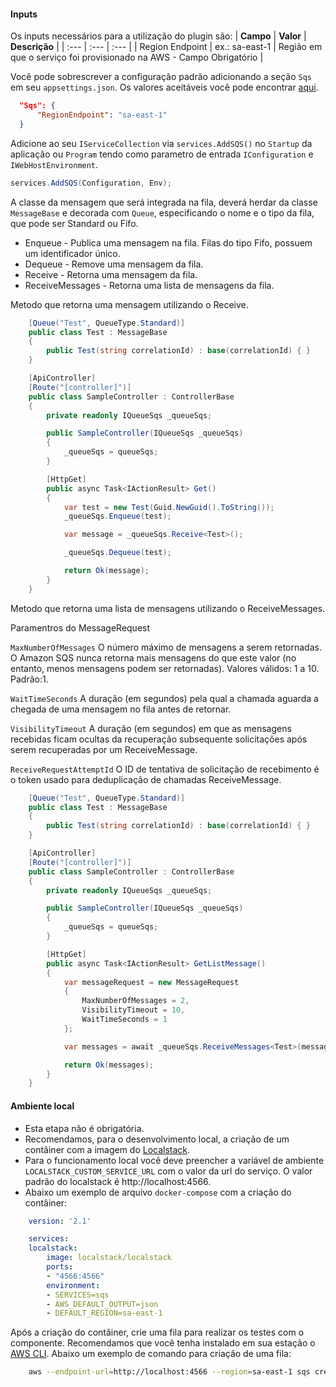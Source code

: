 #### **Inputs**

Os inputs necessários para a utilização do plugin são:
| **Campo** | **Valor** | **Descrição** |
| :--- | :--- | :--- |
| Region Endpoint | ex.: sa-east-1 | Região em que o serviço foi provisionado na AWS - Campo Obrigatório |


Você pode sobrescrever a configuração padrão adicionando a seção `Sqs` em seu `appsettings.json`. Os valores aceitáveis você pode encontrar [aqui](https://docs.aws.amazon.com/pt_br/pt_br/AWSEC2/latest/WindowsGuide/using-regions-availability-zones.html#concepts-available-regions).

```json
  "Sqs": {
      "RegionEndpoint": "sa-east-1"
  }
```

Adicione ao seu `IServiceCollection` via `services.AddSQS()` no `Startup` da aplicação ou `Program` tendo como parametro de entrada `IConfiguration` e `IWebHostEnvironment`. 

```csharp
services.AddSQS(Configuration, Env);
```

A  classe da mensagem que será integrada na fila, deverá herdar da classe `MessageBase` e decorada com `Queue`, especificando o nome e o tipo da fila, que pode ser Standard ou Fifo.
- Enqueue - Publica uma mensagem na fila. Filas do tipo Fifo, possuem um identificador único.
- Dequeue - Remove uma mensagem da fila.
- Receive - Retorna uma mensagem da fila.
- ReceiveMessages - Retorna uma lista de mensagens da fila.

Metodo que retorna uma mensagem utilizando o Receive.

```csharp
    [Queue("Test", QueueType.Standard)]
    public class Test : MessageBase
    {
        public Test(string correlationId) : base(correlationId) { }
    }

    [ApiController]
    [Route("[controller]")]
    public class SampleController : ControllerBase
    {
        private readonly IQueueSqs _queueSqs;

        public SampleController(IQueueSqs _queueSqs)
        {
            _queueSqs = queueSqs;
        }

        [HttpGet]
        public async Task<IActionResult> Get()
        {
            var test = new Test(Guid.NewGuid().ToString());
            _queueSqs.Enqueue(test);

            var message = _queueSqs.Receive<Test>();

            _queueSqs.Dequeue(test);

            return Ok(message);
        }
    }
```

Metodo que retorna uma lista de mensagens utilizando o ReceiveMessages.

Paramentros do MessageRequest

`MaxNumberOfMessages` O número máximo de mensagens a serem retornadas. O Amazon SQS nunca retorna mais mensagens do que
este valor (no entanto, menos mensagens podem ser retornadas). Valores válidos: 1 a 10. Padrão:1.

`WaitTimeSeconds` A duração (em segundos) pela qual a chamada aguarda a chegada de uma mensagem no
fila antes de retornar.

`VisibilityTimeout` A duração (em segundos) em que as mensagens recebidas ficam ocultas da recuperação subsequente
solicitações após serem recuperadas por um ReceiveMessage.

`ReceiveRequestAttemptId` O ID de tentativa de solicitação de recebimento é o token usado para deduplicação de chamadas ReceiveMessage.

```csharp
    [Queue("Test", QueueType.Standard)]
    public class Test : MessageBase
    {
        public Test(string correlationId) : base(correlationId) { }
    }

    [ApiController]
    [Route("[controller]")]
    public class SampleController : ControllerBase
    {
        private readonly IQueueSqs _queueSqs;

        public SampleController(IQueueSqs _queueSqs)
        {
            _queueSqs = queueSqs;
        }

        [HttpGet]
        public async Task<IActionResult> GetListMessage()
        {
            var messageRequest = new MessageRequest
            {
                MaxNumberOfMessages = 2,
                VisibilityTimeout = 10,
                WaitTimeSeconds = 1
            };

            var messages = await _queueSqs.ReceiveMessages<Test>(messageRequest);

            return Ok(messages);
        }
    }
```

#### Ambiente local

- Esta etapa não é obrigatória.
- Recomendamos, para o desenvolvimento local, a criação de um contâiner com a imagem do [Localstack](https://github.com/localstack/localstack). 
- Para o funcionamento local você deve preencher a variável de ambiente `LOCALSTACK_CUSTOM_SERVICE_URL` com o valor da url do serviço. O valor padrão do localstack é http://localhost:4566.
- Abaixo um exemplo de arquivo `docker-compose` com a criação do contâiner: 

```yaml
    version: '2.1'

    services:
    localstack:
        image: localstack/localstack
        ports:
        - "4566:4566"
        environment:
        - SERVICES=sqs
        - AWS_DEFAULT_OUTPUT=json
        - DEFAULT_REGION=sa-east-1
```

Após a criação do contâiner, crie uma fila para realizar os testes com o componente. Recomendamos que você tenha instalado em sua estação o [AWS CLI](https://aws.amazon.com/pt/cli/). Abaixo um exemplo de comando para criação de uma fila:

```bash
    aws --endpoint-url=http://localhost:4566 --region=sa-east-1 sqs create-queue --queue-name [NOME DA SUA FILA]
```